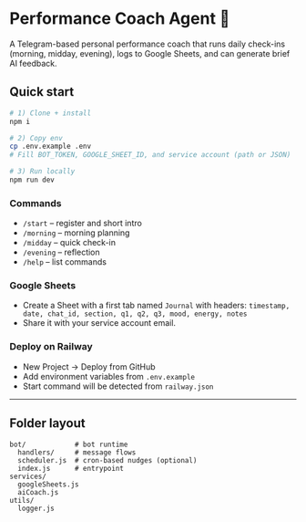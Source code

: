 # Performance Coach Agent 🤖

A Telegram-based personal performance coach that runs daily check-ins (morning, midday, evening), logs to Google Sheets, and can generate brief AI feedback.

## Quick start

```bash
# 1) Clone + install
npm i

# 2) Copy env
cp .env.example .env
# Fill BOT_TOKEN, GOOGLE_SHEET_ID, and service account (path or JSON)

# 3) Run locally
npm run dev
```

### Commands
- `/start` – register and short intro
- `/morning` – morning planning
- `/midday` – quick check-in
- `/evening` – reflection
- `/help` – list commands

### Google Sheets
- Create a Sheet with a first tab named `Journal` with headers:
  `timestamp, date, chat_id, section, q1, q2, q3, mood, energy, notes`
- Share it with your service account email.

### Deploy on Railway
- New Project → Deploy from GitHub
- Add environment variables from `.env.example`
- Start command will be detected from `railway.json`

---

## Folder layout
```
bot/            # bot runtime
  handlers/     # message flows
  scheduler.js  # cron-based nudges (optional)
  index.js      # entrypoint
services/
  googleSheets.js
  aiCoach.js
utils/
  logger.js
```